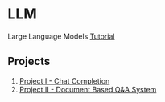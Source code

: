 # LLM
Large Language Models [Tutorial](https://youtu.be/xZDB1naRUlk?si=IxDqmmd35XrimPDJ)

## Projects 
1. [Project I - Chat Completion]()
2. [Project II - Document Based Q&A System]()

